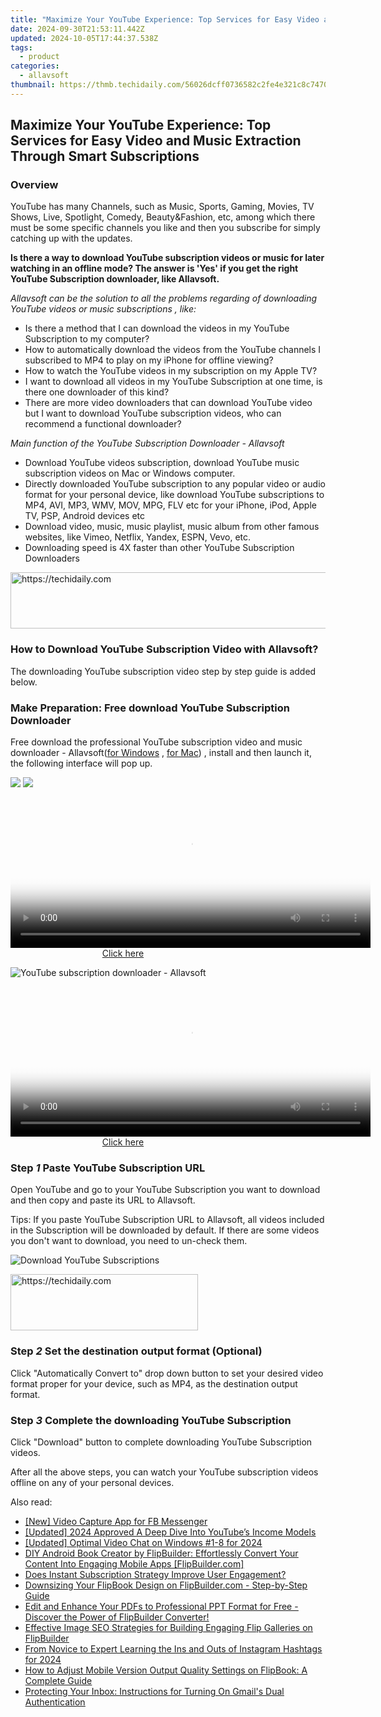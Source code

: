 ```yaml
---
title: "Maximize Your YouTube Experience: Top Services for Easy Video and Music Extraction Through Smart Subscriptions"
date: 2024-09-30T21:53:11.442Z
updated: 2024-10-05T17:44:37.538Z
tags:
  - product
categories:
  - allavsoft
thumbnail: https://thmb.techidaily.com/56026dcff0736582c2fe4e321c8c74705a564d75fd36c3fc8b04cf6e73d4d3c9.jpg
---
```


## Maximize Your YouTube Experience: Top Services for Easy Video and Music Extraction Through Smart Subscriptions

### Overview

YouTube has many Channels, such as Music, Sports, Gaming, Movies, TV Shows, Live, Spotlight, Comedy, Beauty&Fashion, etc, among which there must be some specific channels you like and then you subscribe for simply catching up with the updates.

**Is there a way to download YouTube subscription videos or music for later watching in an offline mode? The answer is 'Yes' if you get the right YouTube Subscription downloader, like Allavsoft.**

_Allavsoft can be the solution to all the problems regarding of downloading YouTube videos or music subscriptions , like:_

* Is there a method that I can download the videos in my YouTube Subscription to my computer?
* How to automatically download the videos from the YouTube channels I subscribed to MP4 to play on my iPhone for offline viewing?
* How to watch the YouTube videos in my subscription on my Apple TV?
* I want to download all videos in my YouTube Subscription at one time, is there one downloader of this kind?
* There are more video downloaders that can download YouTube video but I want to download YouTube subscription videos, who can recommend a functional downloader?

_Main function of the YouTube Subscription Downloader - Allavsoft_

* Download YouTube videos subscription, download YouTube music subscription videos on Mac or Windows computer.
* Directly downloaded YouTube subscription to any popular video or audio format for your personal device, like download YouTube subscriptions to MP4, AVI, MP3, WMV, MOV, MPG, FLV etc for your iPhone, iPod, Apple TV, PSP, Android devices etc
* Download video, music, music playlist, music album from other famous websites, like Vimeo, Netflix, Yandex, ESPN, Vevo, etc.
* Downloading speed is 4X faster than other YouTube Subscription Downloaders

<!-- affiliate ads begin -->
<a href="https://appsumo.8odi.net/c/5597632/2144277/7443" target="_top" id="2144277">
  <img src="//a.impactradius-go.com/display-ad/7443-2144277" border="0" alt="https://techidaily.com" width="600" height="90"/>
</a>
<img height="0" width="0" src="https://appsumo.8odi.net/i/5597632/2144277/7443" style="position:absolute;visibility:hidden;" border="0" />
<!-- affiliate ads end -->

### How to Download YouTube Subscription Video with Allavsoft?

The downloading YouTube subscription video step by step guide is added below.

### Make Preparation: Free download YouTube Subscription Downloader

Free download the professional YouTube subscription video and music downloader - Allavsoft([for Windows](https://tools.techidaily.com/allavsoft/products/) , [for Mac](https://tools.techidaily.com/allavsoft/products/)) , install and then launch it, the following interface will pop up.

[![](https://www.allavsoft.com/how-to/../images/how-to/free-download-win.jpg)](https://tools.techidaily.com/allavsoft/products/) [![](https://www.allavsoft.com/how-to/../images/how-to/free-download-mac.jpg)](https://tools.techidaily.com/allavsoft/products/)

<!-- affiliate ads begin -->
<span id="1983471">
					<video width="576" height="240" style="cursor:pointer"
           poster="//a.impactradius-go.com/display-clicktoplayimage/1983471.png"
           onclick="if(!this.playClicked){this.play();this.setAttribute('controls',true);this.playClicked=true;}">
	   <source src="//a.impactradius-go.com/display-ad/22993-1983471">
	   <img src="//a.impactradius-go.com/display-clicktoplayimage/1983471.png" style="border: none; height: 100%; width: 100%; object-fit: contain">
	</video>
	<div style="width:360px;text-align:center"><a href="javascript:window.open(decodeURIComponent('https%3A%2F%2Fhomestyler.sjv.io%2Fc%2F5597632%2F1983471%2F22993'), '_blank');void(0);">Click here</a></div>
</span>
<img height="0" width="0" src="https://imp.pxf.io/i/5597632/1983471/22993" style="position:absolute;visibility:hidden;" border="0" />
<!-- affiliate ads end -->

![YouTube subscription downloader - Allavsoft](https://www.allavsoft.com/how-to/../images/allavsoft/screen-shot-600.jpg)

<!-- affiliate ads begin -->
<span id="1983475">
					<video width="576" height="240" style="cursor:pointer"
           poster="//a.impactradius-go.com/display-clicktoplayimage/1983475.png"
           onclick="if(!this.playClicked){this.play();this.setAttribute('controls',true);this.playClicked=true;}">
	   <source src="//a.impactradius-go.com/display-ad/22993-1983475">
	   <img src="//a.impactradius-go.com/display-clicktoplayimage/1983475.png" style="border: none; height: 100%; width: 100%; object-fit: contain">
	</video>
	<div style="width:360px;text-align:center"><a href="javascript:window.open(decodeURIComponent('https%3A%2F%2Fhomestyler.sjv.io%2Fc%2F5597632%2F1983475%2F22993'), '_blank');void(0);">Click here</a></div>
</span>
<img height="0" width="0" src="https://imp.pxf.io/i/5597632/1983475/22993" style="position:absolute;visibility:hidden;" border="0" />
<!-- affiliate ads end -->

### Step _1_ Paste YouTube Subscription URL

Open YouTube and go to your YouTube Subscription you want to download and then copy and paste its URL to Allavsoft.

Tips: If you paste YouTube Subscription URL to Allavsoft, all videos included in the Subscription will be downloaded by default. If there are some videos you don't want to download, you need to un-check them.

![Download YouTube Subscriptions](https://www.allavsoft.com/how-to/../images/how-to/lynda-video-downloader/download-lynda-courses.jpg)

<!-- affiliate ads begin -->
<a href="https://aligracehair.sjv.io/c/5597632/2115916/19272" target="_top" id="2115916">
  <img src="//a.impactradius-go.com/display-ad/19272-2115916" border="0" alt="https://techidaily.com" width="300" height="90"/>
</a>
<img height="0" width="0" src="https://aligracehair.sjv.io/i/5597632/2115916/19272" style="position:absolute;visibility:hidden;" border="0" />
<!-- affiliate ads end -->

### Step _2_ Set the destination output format (Optional)

Click "Automatically Convert to" drop down button to set your desired video format proper for your device, such as MP4, as the destination output format.

### Step _3_ Complete the downloading YouTube Subscription

Click "Download" button to complete downloading YouTube Subscription videos.

After all the above steps, you can watch your YouTube subscription videos offline on any of your personal devices.

<ins class="adsbygoogle"
     style="display:block"
     data-ad-format="autorelaxed"
     data-ad-client="ca-pub-7571918770474297"
     data-ad-slot="1223367746"></ins>

<ins class="adsbygoogle"
     style="display:block"
     data-ad-client="ca-pub-7571918770474297"
     data-ad-slot="8358498916"
     data-ad-format="auto"
     data-full-width-responsive="true"></ins>

<span class="atpl-alsoreadstyle">Also read:</span>
<div><ul>
<li><a href="https://facebook-clips.techidaily.com/new-video-capture-app-for-fb-messenger/"><u>[New] Video Capture App for FB Messenger</u></a></li>
<li><a href="https://youtube-sure.techidaily.com/ed-2024-approved-a-deep-dive-into-youtubes-income-models/"><u>[Updated] 2024 Approved A Deep Dive Into YouTube’s Income Models</u></a></li>
<li><a href="https://remote-screen-capture.techidaily.com/updated-optimal-video-chat-on-windows-1-8-for-2024/"><u>[Updated] Optimal Video Chat on Windows #1-8 for 2024</u></a></li>
<li><a href="https://win-webster.techidaily.com/diy-android-book-creator-by-flipbuilder-effortlessly-convert-your-content-into-engaging-mobile-apps-flipbuildercom/"><u>DIY Android Book Creator by FlipBuilder: Effortlessly Convert Your Content Into Engaging Mobile Apps [FlipBuilder.com]</u></a></li>
<li><a href="https://youtube-videos.techidaily.com/does-instant-subscription-strategy-improve-user-engagement/"><u>Does Instant Subscription Strategy Improve User Engagement?</u></a></li>
<li><a href="https://win-webster.techidaily.com/downsizing-your-flipbook-design-on-flipbuildercom-step-by-step-guide/"><u>Downsizing Your FlipBook Design on FlipBuilder.com - Step-by-Step Guide</u></a></li>
<li><a href="https://win-webster.techidaily.com/edit-and-enhance-your-pdfs-to-professional-ppt-format-for-free-discover-the-power-of-flipbuilder-converter/"><u>Edit and Enhance Your PDFs to Professional PPT Format for Free - Discover the Power of FlipBuilder Converter!</u></a></li>
<li><a href="https://win-webster.techidaily.com/effective-image-seo-strategies-for-building-engaging-flip-galleries-on-flipbuilder/"><u>Effective Image SEO Strategies for Building Engaging Flip Galleries on FlipBuilder</u></a></li>
<li><a href="https://instagram-video-files.techidaily.com/from-novice-to-expert-learning-the-ins-and-outs-of-instagram-hashtags-for-2024/"><u>From Novice to Expert Learning the Ins and Outs of Instagram Hashtags for 2024</u></a></li>
<li><a href="https://win-webster.techidaily.com/how-to-adjust-mobile-version-output-quality-settings-on-flipbook-a-complete-guide/"><u>How to Adjust Mobile Version Output Quality Settings on FlipBook: A Complete Guide</u></a></li>
<li><a href="https://tech-recovery.techidaily.com/protecting-your-inbox-instructions-for-turning-on-gmails-dual-authentication/"><u>Protecting Your Inbox: Instructions for Turning On Gmail's Dual Authentication</u></a></li>
</ul></div>

